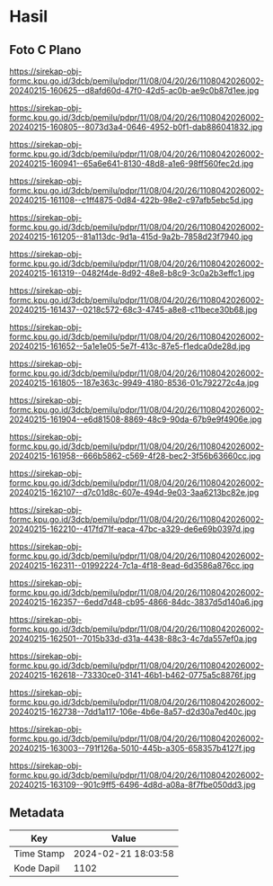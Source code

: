 # Hasil

## Foto C Plano

https://sirekap-obj-formc.kpu.go.id/3dcb/pemilu/pdpr/11/08/04/20/26/1108042026002-20240215-160625--d8afd60d-47f0-42d5-ac0b-ae9c0b87d1ee.jpg

https://sirekap-obj-formc.kpu.go.id/3dcb/pemilu/pdpr/11/08/04/20/26/1108042026002-20240215-160805--8073d3a4-0646-4952-b0f1-dab886041832.jpg

https://sirekap-obj-formc.kpu.go.id/3dcb/pemilu/pdpr/11/08/04/20/26/1108042026002-20240215-160941--65a6e641-8130-48d8-a1e6-98ff560fec2d.jpg

https://sirekap-obj-formc.kpu.go.id/3dcb/pemilu/pdpr/11/08/04/20/26/1108042026002-20240215-161108--c1ff4875-0d84-422b-98e2-c97afb5ebc5d.jpg

https://sirekap-obj-formc.kpu.go.id/3dcb/pemilu/pdpr/11/08/04/20/26/1108042026002-20240215-161205--81a113dc-9d1a-415d-9a2b-7858d23f7940.jpg

https://sirekap-obj-formc.kpu.go.id/3dcb/pemilu/pdpr/11/08/04/20/26/1108042026002-20240215-161319--0482f4de-8d92-48e8-b8c9-3c0a2b3effc1.jpg

https://sirekap-obj-formc.kpu.go.id/3dcb/pemilu/pdpr/11/08/04/20/26/1108042026002-20240215-161437--0218c572-68c3-4745-a8e8-c11bece30b68.jpg

https://sirekap-obj-formc.kpu.go.id/3dcb/pemilu/pdpr/11/08/04/20/26/1108042026002-20240215-161652--5a1e1e05-5e7f-413c-87e5-f1edca0de28d.jpg

https://sirekap-obj-formc.kpu.go.id/3dcb/pemilu/pdpr/11/08/04/20/26/1108042026002-20240215-161805--187e363c-9949-4180-8536-01c792272c4a.jpg

https://sirekap-obj-formc.kpu.go.id/3dcb/pemilu/pdpr/11/08/04/20/26/1108042026002-20240215-161904--e6d81508-8869-48c9-90da-67b9e9f4906e.jpg

https://sirekap-obj-formc.kpu.go.id/3dcb/pemilu/pdpr/11/08/04/20/26/1108042026002-20240215-161958--666b5862-c569-4f28-bec2-3f56b63660cc.jpg

https://sirekap-obj-formc.kpu.go.id/3dcb/pemilu/pdpr/11/08/04/20/26/1108042026002-20240215-162107--d7c01d8c-607e-494d-9e03-3aa6213bc82e.jpg

https://sirekap-obj-formc.kpu.go.id/3dcb/pemilu/pdpr/11/08/04/20/26/1108042026002-20240215-162210--417fd71f-eaca-47bc-a329-de6e69b0397d.jpg

https://sirekap-obj-formc.kpu.go.id/3dcb/pemilu/pdpr/11/08/04/20/26/1108042026002-20240215-162311--01992224-7c1a-4f18-8ead-6d3586a876cc.jpg

https://sirekap-obj-formc.kpu.go.id/3dcb/pemilu/pdpr/11/08/04/20/26/1108042026002-20240215-162357--6edd7d48-cb95-4866-84dc-3837d5d140a6.jpg

https://sirekap-obj-formc.kpu.go.id/3dcb/pemilu/pdpr/11/08/04/20/26/1108042026002-20240215-162501--7015b33d-d31a-4438-88c3-4c7da557ef0a.jpg

https://sirekap-obj-formc.kpu.go.id/3dcb/pemilu/pdpr/11/08/04/20/26/1108042026002-20240215-162618--73330ce0-3141-46b1-b462-0775a5c8876f.jpg

https://sirekap-obj-formc.kpu.go.id/3dcb/pemilu/pdpr/11/08/04/20/26/1108042026002-20240215-162738--7dd1a117-106e-4b6e-8a57-d2d30a7ed40c.jpg

https://sirekap-obj-formc.kpu.go.id/3dcb/pemilu/pdpr/11/08/04/20/26/1108042026002-20240215-163003--791f126a-5010-445b-a305-658357b4127f.jpg

https://sirekap-obj-formc.kpu.go.id/3dcb/pemilu/pdpr/11/08/04/20/26/1108042026002-20240215-163109--901c9ff5-6496-4d8d-a08a-8f7fbe050dd3.jpg


## Metadata

| Key        | Value               |
| ---------- | ------------------- |
| Time Stamp | 2024-02-21 18:03:58 |
| Kode Dapil | 1102                |



